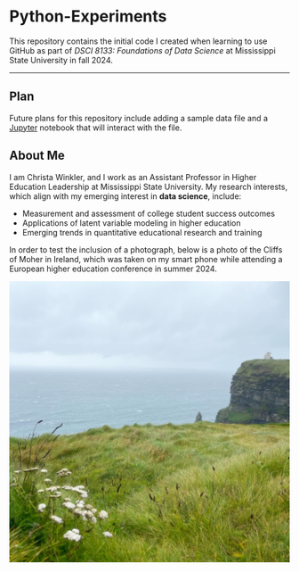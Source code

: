 # Python-Experiments

This repository contains the initial code I created when learning to use GitHub as part of *DSCI 8133: Foundations of Data Science* at Mississippi State University in fall 2024.

---

## Plan
Future plans for this repository include adding a sample data file and a [Jupyter](https://jupyter.org) notebook that will interact with the file.

## About Me
I am Christa Winkler, and I work as an Assistant Professor in Higher Education Leadership at Mississippi State University. My research interests, which align with my emerging interest in **data science**, include:

- Measurement and assessment of college student success outcomes
- Applications of latent variable modeling in higher education
- Emerging trends in quantitative educational research and training

In order to test the inclusion of a photograph, below is a photo of the Cliffs of Moher in Ireland, which was taken on my smart phone while attending a European higher education conference in summer 2024.

![Cliffs of Moher in Ireland](CliffsSummer24.jpg)
